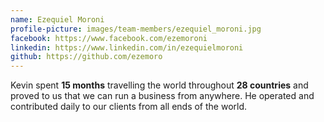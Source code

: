 ```yaml
---
name: Ezequiel Moroni
profile-picture: images/team-members/ezequiel_moroni.jpg
facebook: https://www.facebook.com/ezemoroni
linkedin: https://www.linkedin.com/in/ezequielmoroni
github: https://github.com/ezemoro
---
```


Kevin spent __15 months__ travelling the world throughout __28 countries__ and proved to us that we can run a business from anywhere. He operated and contributed daily to our clients from all ends of the world.

